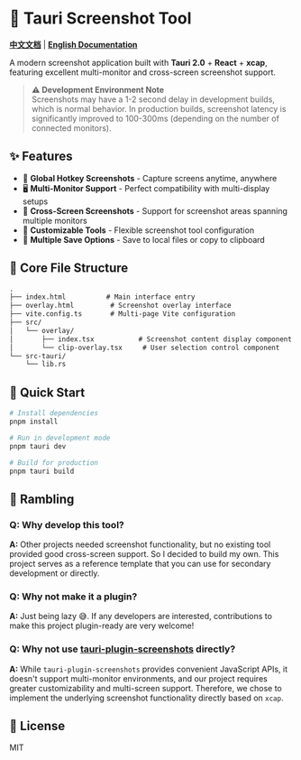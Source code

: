 # 📸 Tauri Screenshot Tool

**[中文文档](./README.zh-CN.md)** | **[English Documentation](./README.md)**

A modern screenshot application built with **Tauri 2.0** + **React** + **xcap**, featuring excellent multi-monitor and cross-screen screenshot support.

> **⚠️ Development Environment Note**  
> Screenshots may have a 1-2 second delay in development builds, which is normal behavior. In production builds, screenshot latency is significantly improved to 100-300ms (depending on the number of connected monitors).

## ✨ Features

- 🚀 **Global Hotkey Screenshots** - Capture screens anytime, anywhere
- 🖥️ **Multi-Monitor Support** - Perfect compatibility with multi-display setups
- 📐 **Cross-Screen Screenshots** - Support for screenshot areas spanning multiple monitors
- 🎨 **Customizable Tools** - Flexible screenshot tool configuration
- 💾 **Multiple Save Options** - Save to local files or copy to clipboard

## 📁 Core File Structure

```txt
.
├── index.html          # Main interface entry
├── overlay.html         # Screenshot overlay interface
├── vite.config.ts       # Multi-page Vite configuration
├── src/
│   └── overlay/
│       ├── index.tsx           # Screenshot content display component
│       └── clip-overlay.tsx     # User selection control component
└── src-tauri/
    └── lib.rs
```

## 🚀 Quick Start

```bash
# Install dependencies
pnpm install

# Run in development mode
pnpm tauri dev

# Build for production
pnpm tauri build
```

## 🤔 Rambling

### Q: Why develop this tool?
**A:** Other projects needed screenshot functionality, but no existing tool provided good cross-screen support. So I decided to build my own. This project serves as a reference template that you can use for secondary development or directly.

### Q: Why not make it a plugin?
**A:** Just being lazy 😅. If any developers are interested, contributions to make this project plugin-ready are very welcome!

### Q: Why not use [tauri-plugin-screenshots](https://github.com/ayangweb/tauri-plugin-screenshots) directly?
**A:** While `tauri-plugin-screenshots` provides convenient JavaScript APIs, it doesn't support multi-monitor environments, and our project requires greater customizability and multi-screen support. Therefore, we chose to implement the underlying screenshot functionality directly based on `xcap`.


## 📄 License

MIT
